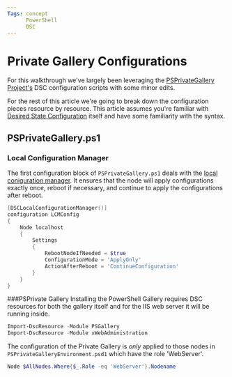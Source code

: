 ```yaml
---
Tags: concept
      PowerShell
      DSC
---
```

# Private Gallery Configurations
For this walkthrough we've largely been leveraging the [PSPrivateGallery Project's](https://github.com/PowerShell/PSPrivateGallery) DSC configuration scripts with some minor edits.

For the rest of this article we're going to break down the configuration pieces resource by resource.
This article assumes you're familiar with [Desired State Configuration]() itself and have some familiarity with the syntax.

## PSPrivateGallery.ps1

### Local Configuration Manager
The first configuration block of `PSPrivateGallery.ps1` deals with the [local coniguration manager]().
It ensures that the node will apply configurations exactly once, reboot if necessary, and continue to apply the configurations after reboot.
```powershell
[DSCLocalConfigurationManager()]
configuration LCMConfig
{
    Node localhost
    {
        Settings
        {
            RebootNodeIfNeeded = $true
            ConfigurationMode = 'ApplyOnly'
            ActionAfterReboot = 'ContinueConfiguration'
        }
    }
}
```

###PSPrivate Gallery
Installing the PowerShell Gallery requires DSC resources for both the gallery itself and for the IIS web server it will be running inside.

```powershell
Import-DscResource -Module PSGallery
Import-DscResource -Module xWebAdministration
```

The configuration of the Private Gallery is *only* applied to those nodes in `PSPrivateGalleryEnvironment.psd1` which have the role 'WebServer'.

```powershell
Node $AllNodes.Where{$_.Role -eq 'WebServer'}.Nodename
```

